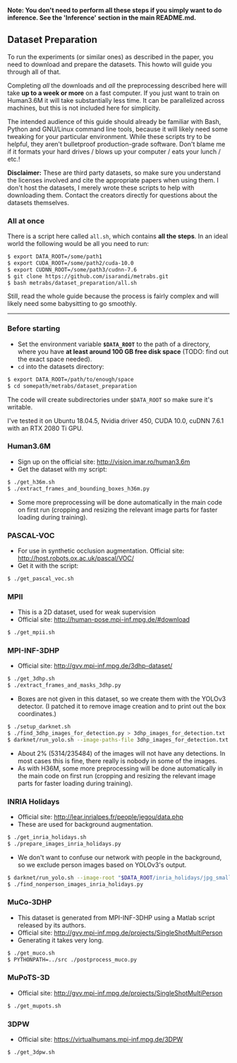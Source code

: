 **Note: You don't need to perform all these steps if you simply want to do inference. See the 'Inference' section in the main README.md.**

## Dataset Preparation
To run the experiments (or similar ones) as described in the paper, you need to download and prepare the datasets. This howto will guide you through all of that.

Completing *all* the downloads and *all* the preprocessing described here will take **up to a week or more** on a fast computer.
If you just want to train on Human3.6M it will take substantially less time.
It can be parallelized across machines, but this is not included here for simplicity.

The intended audience of this guide should already be familiar with Bash, Python and GNU/Linux command line
 tools, because it will likely need some tweaking for your particular environment.
While these scripts try to be helpful, they aren't bulletproof production-grade software. Don't blame me if it formats your hard drives / blows up your computer / eats your lunch / etc.!
 
**Disclaimer:** These are third party datasets, so make sure you understand the licenses involved 
and cite the appropriate papers when using them. 
I don't host the datasets, I merely wrote these scripts to help with downloading them. 
Contact the creators directly for questions about the datasets themselves.

### All at once
There is a script here called  `all.sh`, which contains **all the steps**.
In an ideal world the following would be all you need to run: 

```bash
$ export DATA_ROOT=/some/path1
$ export CUDA_ROOT=/some/path2/cuda-10.0
$ export CUDNN_ROOT=/some/path3/cudnn-7.6
$ git clone https://github.com/isarandi/metrabs.git
$ bash metrabs/dataset_preparation/all.sh
```

Still, read the whole guide because the process is fairly complex and will likely need some babysitting to go smoothly.
  
----

### Before starting

* Set the environment variable **`$DATA_ROOT`** to the path of a directory, where you have **at least around 100 GB free disk space** (TODO: find out the exact space needed).
* `cd` into the datasets directory: 
```bash
$ export DATA_ROOT=/path/to/enough/space
$ cd somepath/metrabs/dataset_preparation
```

The code will create subdirectories under `$DATA_ROOT` so make sure it's writable.

I've tested it on Ubuntu 18.04.5, Nvidia driver 450, CUDA 10.0, cuDNN 7.6.1 with an RTX 2080 Ti GPU. 


### Human3.6M
* Sign up on the official site: http://vision.imar.ro/human3.6m
* Get the dataset with my script:

```bash
$ ./get_h36m.sh
$ ./extract_frames_and_bounding_boxes_h36m.py
```

* Some more preprocessing will be done automatically in the main code on first run (cropping and resizing the relevant image parts for faster loading during training).

### PASCAL-VOC
* For use in synthetic occlusion augmentation. Official site: http://host.robots.ox.ac.uk/pascal/VOC/
* Get it with the script:

```bash
$ ./get_pascal_voc.sh
```

### MPII
* This is a 2D dataset, used for weak supervision
* Official site: http://human-pose.mpi-inf.mpg.de/#download

```bash
$ ./get_mpii.sh
```

### MPI-INF-3DHP
* Official site: http://gvv.mpi-inf.mpg.de/3dhp-dataset/

```bash 
$ ./get_3dhp.sh
$ ./extract_frames_and_masks_3dhp.py
```

* Boxes are not given in this dataset, so we create them with the YOLOv3 detector. (I patched it to remove image creation and to print out the box coordinates.)

```bash
$ ./setup_darknet.sh
$ ./find_3dhp_images_for_detection.py > 3dhp_images_for_detection.txt
$ darknet/run_yolo.sh --image-paths-file 3dhp_images_for_detection.txt --out-path "$DATA_ROOT/3dhp/yolov3_person_detections.pkl"
```

* About 2% (5314/235484) of the images will not have any detections. In most cases this is fine, there really is nobody in some of the images.
* As with H36M, some more preprocessing will be done automatically in the main code on first run (cropping and resizing the relevant image parts for faster loading during training).


### INRIA Holidays
* Official site: http://lear.inrialpes.fr/people/jegou/data.php
* These are used for background augmentation.

```bash
$ ./get_inria_holidays.sh
$ ./prepare_images_inria_holidays.py
```

* We don't want to confuse our network with people in the background, so we exclude person images based on YOLOv3's output.
```bash
$ darknet/run_yolo.sh --image-root "$DATA_ROOT/inria_holidays/jpg_small" --out-path "$DATA_ROOT/inria_holidays.pkl" --jobs 3 --hflip
$ ./find_nonperson_images_inria_holidays.py
```

### MuCo-3DHP
* This dataset is generated from MPI-INF-3DHP using a Matlab script released by its authors.
* Official site: http://gvv.mpi-inf.mpg.de/projects/SingleShotMultiPerson
* Generating it takes very long.

```bash
$ ./get_muco.sh
$ PYTHONPATH=../src ./postprocess_muco.py
```

### MuPoTS-3D
* Official site: http://gvv.mpi-inf.mpg.de/projects/SingleShotMultiPerson

```bash
$ ./get_mupots.sh
```

### 3DPW

* Official site: https://virtualhumans.mpi-inf.mpg.de/3DPW

```bash
$ ./get_3dpw.sh
```
